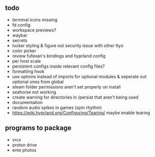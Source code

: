 ## todo
- terminal icons missing
- fd config
- workspace previews?
- waybar
- secrets
- locker styling & figure out security issue with other ttys
- color picker
- review fufexan's bindings and hyprland config
- per host scale
- persistent configs inside relevant config files?
- formatting hook
- use options instead of imports for optional modules & seperate out optional ones from global
- steam folder permissions aren't set properly on install
- seahorse not working
- create warning for directories in /persist that aren't being used
- documentation
- random audio spikes in games (spin rhythm)
- https://wiki.hyprland.org/Configuring/Tearing/ maybe enable tearing

## programs to package
- vrcx
- proton drive
- ente photos